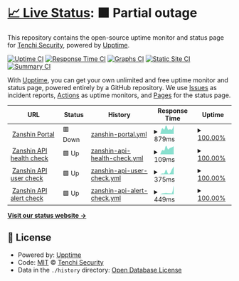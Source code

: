 # [📈 Live Status](https://status.zanshin.tenchisecurity.com): <!--live status--> **🟧 Partial outage**

This repository contains the open-source uptime monitor and status page for [Tenchi Security](https://www.tenchisecurity.com), powered by [Upptime](https://github.com/upptime/upptime).

[![Uptime CI](https://github.com/tenchi-security/zanshin_status/workflows/Uptime%20CI/badge.svg)](https://github.com/tenchi-security/zanshin_status/actions?query=workflow%3A%22Uptime+CI%22)
[![Response Time CI](https://github.com/tenchi-security/zanshin_status/workflows/Response%20Time%20CI/badge.svg)](https://github.com/tenchi-security/zanshin_status/actions?query=workflow%3A%22Response+Time+CI%22)
[![Graphs CI](https://github.com/tenchi-security/zanshin_status/workflows/Graphs%20CI/badge.svg)](https://github.com/tenchi-security/zanshin_status/actions?query=workflow%3A%22Graphs+CI%22)
[![Static Site CI](https://github.com/tenchi-security/zanshin_status/workflows/Static%20Site%20CI/badge.svg)](https://github.com/tenchi-security/zanshin_status/actions?query=workflow%3A%22Static+Site+CI%22)
[![Summary CI](https://github.com/tenchi-security/zanshin_status/workflows/Summary%20CI/badge.svg)](https://github.com/tenchi-security/zanshin_status/actions?query=workflow%3A%22Summary+CI%22)

With [Upptime](https://upptime.js.org), you can get your own unlimited and free uptime monitor and status page, powered entirely by a GitHub repository. We use [Issues](https://github.com/tenchi-security/zanshin_status/issues) as incident reports, [Actions](https://github.com/tenchi-security/zanshin_status/actions) as uptime monitors, and [Pages](https://status.zanshin.tenchisecurity.com) for the status page.

<!--start: status pages-->
<!-- This summary is generated by Upptime (https://github.com/upptime/upptime) -->
<!-- Do not edit this manually, your changes will be overwritten -->
<!-- prettier-ignore -->
| URL | Status | History | Response Time | Uptime |
| --- | ------ | ------- | ------------- | ------ |
| <img alt="" src="https://icons.duckduckgo.com/ip3/zanshin.tenchisecurity.com.ico" height="13"> [Zanshin Portal](https://zanshin.tenchisecurity.com) | 🟥 Down | [zanshin-portal.yml](https://github.com/tenchi-security/zanshin_status/commits/HEAD/history/zanshin-portal.yml) | <details><summary><img alt="Response time graph" src="./graphs/zanshin-portal/response-time-week.png" height="20"> 879ms</summary><br><a href="https://status.zanshin.tenchisecurity.com/history/zanshin-portal"><img alt="Response time 508" src="https://img.shields.io/endpoint?url=https%3A%2F%2Fraw.githubusercontent.com%2Ftenchi-security%2Fzanshin_status%2FHEAD%2Fapi%2Fzanshin-portal%2Fresponse-time.json"></a><br><a href="https://status.zanshin.tenchisecurity.com/history/zanshin-portal"><img alt="24-hour response time 2818" src="https://img.shields.io/endpoint?url=https%3A%2F%2Fraw.githubusercontent.com%2Ftenchi-security%2Fzanshin_status%2FHEAD%2Fapi%2Fzanshin-portal%2Fresponse-time-day.json"></a><br><a href="https://status.zanshin.tenchisecurity.com/history/zanshin-portal"><img alt="7-day response time 879" src="https://img.shields.io/endpoint?url=https%3A%2F%2Fraw.githubusercontent.com%2Ftenchi-security%2Fzanshin_status%2FHEAD%2Fapi%2Fzanshin-portal%2Fresponse-time-week.json"></a><br><a href="https://status.zanshin.tenchisecurity.com/history/zanshin-portal"><img alt="30-day response time 400" src="https://img.shields.io/endpoint?url=https%3A%2F%2Fraw.githubusercontent.com%2Ftenchi-security%2Fzanshin_status%2FHEAD%2Fapi%2Fzanshin-portal%2Fresponse-time-month.json"></a><br><a href="https://status.zanshin.tenchisecurity.com/history/zanshin-portal"><img alt="1-year response time 491" src="https://img.shields.io/endpoint?url=https%3A%2F%2Fraw.githubusercontent.com%2Ftenchi-security%2Fzanshin_status%2FHEAD%2Fapi%2Fzanshin-portal%2Fresponse-time-year.json"></a></details> | <details><summary><a href="https://status.zanshin.tenchisecurity.com/history/zanshin-portal">100.00%</a></summary><a href="https://status.zanshin.tenchisecurity.com/history/zanshin-portal"><img alt="All-time uptime 100.00%" src="https://img.shields.io/endpoint?url=https%3A%2F%2Fraw.githubusercontent.com%2Ftenchi-security%2Fzanshin_status%2FHEAD%2Fapi%2Fzanshin-portal%2Fuptime.json"></a><br><a href="https://status.zanshin.tenchisecurity.com/history/zanshin-portal"><img alt="24-hour uptime 99.99%" src="https://img.shields.io/endpoint?url=https%3A%2F%2Fraw.githubusercontent.com%2Ftenchi-security%2Fzanshin_status%2FHEAD%2Fapi%2Fzanshin-portal%2Fuptime-day.json"></a><br><a href="https://status.zanshin.tenchisecurity.com/history/zanshin-portal"><img alt="7-day uptime 100.00%" src="https://img.shields.io/endpoint?url=https%3A%2F%2Fraw.githubusercontent.com%2Ftenchi-security%2Fzanshin_status%2FHEAD%2Fapi%2Fzanshin-portal%2Fuptime-week.json"></a><br><a href="https://status.zanshin.tenchisecurity.com/history/zanshin-portal"><img alt="30-day uptime 100.00%" src="https://img.shields.io/endpoint?url=https%3A%2F%2Fraw.githubusercontent.com%2Ftenchi-security%2Fzanshin_status%2FHEAD%2Fapi%2Fzanshin-portal%2Fuptime-month.json"></a><br><a href="https://status.zanshin.tenchisecurity.com/history/zanshin-portal"><img alt="1-year uptime 100.00%" src="https://img.shields.io/endpoint?url=https%3A%2F%2Fraw.githubusercontent.com%2Ftenchi-security%2Fzanshin_status%2FHEAD%2Fapi%2Fzanshin-portal%2Fuptime-year.json"></a></details>
| <img alt="" src="https://zanshin.tenchisecurity.com/assets/logo/T-gray.svg" height="13"> [Zanshin API health check](https://api.zanshin.tenchisecurity.com/ping) | 🟩 Up | [zanshin-api-health-check.yml](https://github.com/tenchi-security/zanshin_status/commits/HEAD/history/zanshin-api-health-check.yml) | <details><summary><img alt="Response time graph" src="./graphs/zanshin-api-health-check/response-time-week.png" height="20"> 109ms</summary><br><a href="https://status.zanshin.tenchisecurity.com/history/zanshin-api-health-check"><img alt="Response time 144" src="https://img.shields.io/endpoint?url=https%3A%2F%2Fraw.githubusercontent.com%2Ftenchi-security%2Fzanshin_status%2FHEAD%2Fapi%2Fzanshin-api-health-check%2Fresponse-time.json"></a><br><a href="https://status.zanshin.tenchisecurity.com/history/zanshin-api-health-check"><img alt="24-hour response time 143" src="https://img.shields.io/endpoint?url=https%3A%2F%2Fraw.githubusercontent.com%2Ftenchi-security%2Fzanshin_status%2FHEAD%2Fapi%2Fzanshin-api-health-check%2Fresponse-time-day.json"></a><br><a href="https://status.zanshin.tenchisecurity.com/history/zanshin-api-health-check"><img alt="7-day response time 109" src="https://img.shields.io/endpoint?url=https%3A%2F%2Fraw.githubusercontent.com%2Ftenchi-security%2Fzanshin_status%2FHEAD%2Fapi%2Fzanshin-api-health-check%2Fresponse-time-week.json"></a><br><a href="https://status.zanshin.tenchisecurity.com/history/zanshin-api-health-check"><img alt="30-day response time 120" src="https://img.shields.io/endpoint?url=https%3A%2F%2Fraw.githubusercontent.com%2Ftenchi-security%2Fzanshin_status%2FHEAD%2Fapi%2Fzanshin-api-health-check%2Fresponse-time-month.json"></a><br><a href="https://status.zanshin.tenchisecurity.com/history/zanshin-api-health-check"><img alt="1-year response time 143" src="https://img.shields.io/endpoint?url=https%3A%2F%2Fraw.githubusercontent.com%2Ftenchi-security%2Fzanshin_status%2FHEAD%2Fapi%2Fzanshin-api-health-check%2Fresponse-time-year.json"></a></details> | <details><summary><a href="https://status.zanshin.tenchisecurity.com/history/zanshin-api-health-check">100.00%</a></summary><a href="https://status.zanshin.tenchisecurity.com/history/zanshin-api-health-check"><img alt="All-time uptime 100.00%" src="https://img.shields.io/endpoint?url=https%3A%2F%2Fraw.githubusercontent.com%2Ftenchi-security%2Fzanshin_status%2FHEAD%2Fapi%2Fzanshin-api-health-check%2Fuptime.json"></a><br><a href="https://status.zanshin.tenchisecurity.com/history/zanshin-api-health-check"><img alt="24-hour uptime 100.00%" src="https://img.shields.io/endpoint?url=https%3A%2F%2Fraw.githubusercontent.com%2Ftenchi-security%2Fzanshin_status%2FHEAD%2Fapi%2Fzanshin-api-health-check%2Fuptime-day.json"></a><br><a href="https://status.zanshin.tenchisecurity.com/history/zanshin-api-health-check"><img alt="7-day uptime 100.00%" src="https://img.shields.io/endpoint?url=https%3A%2F%2Fraw.githubusercontent.com%2Ftenchi-security%2Fzanshin_status%2FHEAD%2Fapi%2Fzanshin-api-health-check%2Fuptime-week.json"></a><br><a href="https://status.zanshin.tenchisecurity.com/history/zanshin-api-health-check"><img alt="30-day uptime 100.00%" src="https://img.shields.io/endpoint?url=https%3A%2F%2Fraw.githubusercontent.com%2Ftenchi-security%2Fzanshin_status%2FHEAD%2Fapi%2Fzanshin-api-health-check%2Fuptime-month.json"></a><br><a href="https://status.zanshin.tenchisecurity.com/history/zanshin-api-health-check"><img alt="1-year uptime 100.00%" src="https://img.shields.io/endpoint?url=https%3A%2F%2Fraw.githubusercontent.com%2Ftenchi-security%2Fzanshin_status%2FHEAD%2Fapi%2Fzanshin-api-health-check%2Fuptime-year.json"></a></details>
| <img alt="" src="https://zanshin.tenchisecurity.com/assets/logo/T-gray.svg" height="13"> [Zanshin API user check](https://api.zanshin.tenchisecurity.com/me) | 🟩 Up | [zanshin-api-user-check.yml](https://github.com/tenchi-security/zanshin_status/commits/HEAD/history/zanshin-api-user-check.yml) | <details><summary><img alt="Response time graph" src="./graphs/zanshin-api-user-check/response-time-week.png" height="20"> 375ms</summary><br><a href="https://status.zanshin.tenchisecurity.com/history/zanshin-api-user-check"><img alt="Response time 377" src="https://img.shields.io/endpoint?url=https%3A%2F%2Fraw.githubusercontent.com%2Ftenchi-security%2Fzanshin_status%2FHEAD%2Fapi%2Fzanshin-api-user-check%2Fresponse-time.json"></a><br><a href="https://status.zanshin.tenchisecurity.com/history/zanshin-api-user-check"><img alt="24-hour response time 1035" src="https://img.shields.io/endpoint?url=https%3A%2F%2Fraw.githubusercontent.com%2Ftenchi-security%2Fzanshin_status%2FHEAD%2Fapi%2Fzanshin-api-user-check%2Fresponse-time-day.json"></a><br><a href="https://status.zanshin.tenchisecurity.com/history/zanshin-api-user-check"><img alt="7-day response time 375" src="https://img.shields.io/endpoint?url=https%3A%2F%2Fraw.githubusercontent.com%2Ftenchi-security%2Fzanshin_status%2FHEAD%2Fapi%2Fzanshin-api-user-check%2Fresponse-time-week.json"></a><br><a href="https://status.zanshin.tenchisecurity.com/history/zanshin-api-user-check"><img alt="30-day response time 261" src="https://img.shields.io/endpoint?url=https%3A%2F%2Fraw.githubusercontent.com%2Ftenchi-security%2Fzanshin_status%2FHEAD%2Fapi%2Fzanshin-api-user-check%2Fresponse-time-month.json"></a><br><a href="https://status.zanshin.tenchisecurity.com/history/zanshin-api-user-check"><img alt="1-year response time 349" src="https://img.shields.io/endpoint?url=https%3A%2F%2Fraw.githubusercontent.com%2Ftenchi-security%2Fzanshin_status%2FHEAD%2Fapi%2Fzanshin-api-user-check%2Fresponse-time-year.json"></a></details> | <details><summary><a href="https://status.zanshin.tenchisecurity.com/history/zanshin-api-user-check">100.00%</a></summary><a href="https://status.zanshin.tenchisecurity.com/history/zanshin-api-user-check"><img alt="All-time uptime 99.97%" src="https://img.shields.io/endpoint?url=https%3A%2F%2Fraw.githubusercontent.com%2Ftenchi-security%2Fzanshin_status%2FHEAD%2Fapi%2Fzanshin-api-user-check%2Fuptime.json"></a><br><a href="https://status.zanshin.tenchisecurity.com/history/zanshin-api-user-check"><img alt="24-hour uptime 100.00%" src="https://img.shields.io/endpoint?url=https%3A%2F%2Fraw.githubusercontent.com%2Ftenchi-security%2Fzanshin_status%2FHEAD%2Fapi%2Fzanshin-api-user-check%2Fuptime-day.json"></a><br><a href="https://status.zanshin.tenchisecurity.com/history/zanshin-api-user-check"><img alt="7-day uptime 100.00%" src="https://img.shields.io/endpoint?url=https%3A%2F%2Fraw.githubusercontent.com%2Ftenchi-security%2Fzanshin_status%2FHEAD%2Fapi%2Fzanshin-api-user-check%2Fuptime-week.json"></a><br><a href="https://status.zanshin.tenchisecurity.com/history/zanshin-api-user-check"><img alt="30-day uptime 100.00%" src="https://img.shields.io/endpoint?url=https%3A%2F%2Fraw.githubusercontent.com%2Ftenchi-security%2Fzanshin_status%2FHEAD%2Fapi%2Fzanshin-api-user-check%2Fuptime-month.json"></a><br><a href="https://status.zanshin.tenchisecurity.com/history/zanshin-api-user-check"><img alt="1-year uptime 99.98%" src="https://img.shields.io/endpoint?url=https%3A%2F%2Fraw.githubusercontent.com%2Ftenchi-security%2Fzanshin_status%2FHEAD%2Fapi%2Fzanshin-api-user-check%2Fuptime-year.json"></a></details>
| <img alt="" src="https://zanshin.tenchisecurity.com/assets/logo/T-gray.svg" height="13"> [Zanshin API alert check](https://api.zanshin.tenchisecurity.com/alerts) | 🟩 Up | [zanshin-api-alert-check.yml](https://github.com/tenchi-security/zanshin_status/commits/HEAD/history/zanshin-api-alert-check.yml) | <details><summary><img alt="Response time graph" src="./graphs/zanshin-api-alert-check/response-time-week.png" height="20"> 449ms</summary><br><a href="https://status.zanshin.tenchisecurity.com/history/zanshin-api-alert-check"><img alt="Response time 1577" src="https://img.shields.io/endpoint?url=https%3A%2F%2Fraw.githubusercontent.com%2Ftenchi-security%2Fzanshin_status%2FHEAD%2Fapi%2Fzanshin-api-alert-check%2Fresponse-time.json"></a><br><a href="https://status.zanshin.tenchisecurity.com/history/zanshin-api-alert-check"><img alt="24-hour response time 1867" src="https://img.shields.io/endpoint?url=https%3A%2F%2Fraw.githubusercontent.com%2Ftenchi-security%2Fzanshin_status%2FHEAD%2Fapi%2Fzanshin-api-alert-check%2Fresponse-time-day.json"></a><br><a href="https://status.zanshin.tenchisecurity.com/history/zanshin-api-alert-check"><img alt="7-day response time 449" src="https://img.shields.io/endpoint?url=https%3A%2F%2Fraw.githubusercontent.com%2Ftenchi-security%2Fzanshin_status%2FHEAD%2Fapi%2Fzanshin-api-alert-check%2Fresponse-time-week.json"></a><br><a href="https://status.zanshin.tenchisecurity.com/history/zanshin-api-alert-check"><img alt="30-day response time 334" src="https://img.shields.io/endpoint?url=https%3A%2F%2Fraw.githubusercontent.com%2Ftenchi-security%2Fzanshin_status%2FHEAD%2Fapi%2Fzanshin-api-alert-check%2Fresponse-time-month.json"></a><br><a href="https://status.zanshin.tenchisecurity.com/history/zanshin-api-alert-check"><img alt="1-year response time 1821" src="https://img.shields.io/endpoint?url=https%3A%2F%2Fraw.githubusercontent.com%2Ftenchi-security%2Fzanshin_status%2FHEAD%2Fapi%2Fzanshin-api-alert-check%2Fresponse-time-year.json"></a></details> | <details><summary><a href="https://status.zanshin.tenchisecurity.com/history/zanshin-api-alert-check">100.00%</a></summary><a href="https://status.zanshin.tenchisecurity.com/history/zanshin-api-alert-check"><img alt="All-time uptime 99.79%" src="https://img.shields.io/endpoint?url=https%3A%2F%2Fraw.githubusercontent.com%2Ftenchi-security%2Fzanshin_status%2FHEAD%2Fapi%2Fzanshin-api-alert-check%2Fuptime.json"></a><br><a href="https://status.zanshin.tenchisecurity.com/history/zanshin-api-alert-check"><img alt="24-hour uptime 100.00%" src="https://img.shields.io/endpoint?url=https%3A%2F%2Fraw.githubusercontent.com%2Ftenchi-security%2Fzanshin_status%2FHEAD%2Fapi%2Fzanshin-api-alert-check%2Fuptime-day.json"></a><br><a href="https://status.zanshin.tenchisecurity.com/history/zanshin-api-alert-check"><img alt="7-day uptime 100.00%" src="https://img.shields.io/endpoint?url=https%3A%2F%2Fraw.githubusercontent.com%2Ftenchi-security%2Fzanshin_status%2FHEAD%2Fapi%2Fzanshin-api-alert-check%2Fuptime-week.json"></a><br><a href="https://status.zanshin.tenchisecurity.com/history/zanshin-api-alert-check"><img alt="30-day uptime 100.00%" src="https://img.shields.io/endpoint?url=https%3A%2F%2Fraw.githubusercontent.com%2Ftenchi-security%2Fzanshin_status%2FHEAD%2Fapi%2Fzanshin-api-alert-check%2Fuptime-month.json"></a><br><a href="https://status.zanshin.tenchisecurity.com/history/zanshin-api-alert-check"><img alt="1-year uptime 99.94%" src="https://img.shields.io/endpoint?url=https%3A%2F%2Fraw.githubusercontent.com%2Ftenchi-security%2Fzanshin_status%2FHEAD%2Fapi%2Fzanshin-api-alert-check%2Fuptime-year.json"></a></details>

<!--end: status pages-->

[**Visit our status website →**](https://status.zanshin.tenchisecurity.com)

## 📄 License

- Powered by: [Upptime](https://github.com/upptime/upptime)
- Code: [MIT](./LICENSE) © [Tenchi Security](https://www.tenchisecurity.com)
- Data in the `./history` directory: [Open Database License](https://opendatacommons.org/licenses/odbl/1-0/)
